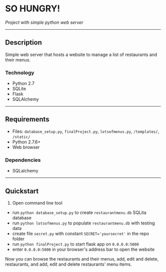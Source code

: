 # SO HUNGRY! #

_Project with simple python web server_

___
## Description ##

Simple web server that hosts a website to manage a list of restaurants and their menus.

### Technology ##
* Python 2.7
* SQLite
* Flask
* SQLAlchemy

---
## Requirements ##
* Files: `database_setup.py`, `finalProject.py`, `lotsofmenus.py`, `/templates/`, `/static/`
* Python 2.7.6+
* Web browser

### Dependencies ###

* SQLalchemy
___

## Quickstart ##

1. Open command line tool
* run `python database_setup.py` to create `restaurantmenu.db` SQLita database
* run `python lotsofmenus.py` to populate `restaurantmenu.db` with testing data
* create file `secret.py` with constant `SECRET='yoursecret'` in the repo folder
* run `python finalProject.py` to start flask app on `0.0.0.0:5000`
* enter `0.0.0.0:5000` in your browser's address bar to open the website

Now you can browse the restaurants and their menus, add, edit and delete, restaurants, and add, edit and delete restaurants' menu items.
